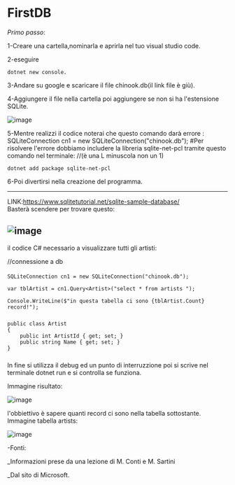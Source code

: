 # FirstDB

*Primo passo*:

1-Creare una cartella,nominarla e aprirla nel tuo visual studio code.

2-eseguire

    dotnet new console.

3-Andare su google e scaricare il file  chinook.db(il link file è giù).

4-Aggiungere il file nella cartella poi aggiungere se non si ha l'estensione SQLite.

![image](https://user-images.githubusercontent.com/116791165/235084027-85d0552d-eacd-4c47-aefd-7c0c4aab2f5d.png)

5-Mentre realizzi il codice noterai che questo comando darà errore : SQLiteConnection cn1 = new SQLiteConnection("chinook.db");
  #Per risolvere l'errore dobbiamo includere la libreria sqlite-net-pcl tramite questo comando nel terminale: 
  //(è una L minuscola  non un 1)
    
    dotnet add package sqlite-net-pcl

6-Poi divertirsi nella creazione del programma.

--------------------------------------------------------------------------------------------------------
LINK:https://www.sqlitetutorial.net/sqlite-sample-database/  
Basterà scendere per trovare questo:

![image](https://user-images.githubusercontent.com/116791165/235083445-f47f8a37-b962-4ffd-b280-42026da64e0e.png)
-----------------------------------------------------------------------------------------------------------
 il codice C# necessario a visualizzare tutti gli artisti:
  
  //connessione a db
####
    
    SQLiteConnection cn1 = new SQLiteConnection("chinook.db");
    
    var tblArtist = cn1.Query<Artist>("select * from artists ");
    
    Console.WriteLine($"in questa tabella ci sono {tblArtist.Count} record!");
####

#####
    public class Artist
    {
        public int ArtistId { get; set; }
        public string Name { get; set; }
    }
#####
In fine si utilizza il debug ed un punto di interruzzione poi si scrive nel terminale dotnet run e si controlla se funziona.

Immagine risultato:

![image](https://user-images.githubusercontent.com/116791165/236145925-08a4d4e3-8717-494c-8cd4-a4a2f15b9016.png)

l'obbiettivo è sapere quanti record ci sono nella tabella  sottostante.
Immagine tabella artists:

![image](https://user-images.githubusercontent.com/116791165/235088291-31d378fd-01f6-46e7-82a4-e8979eb69854.png)

-Fonti:

  _Informazioni prese da una lezione di  M. Conti e M. Sartini
  
  _Dal sito di Microsoft.
























